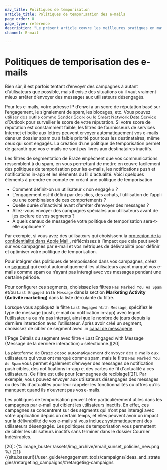 ```yaml
---
nav_title: Politiques de temporisation
article_title: Politiques de temporisation des e-mails
page_order: 8
page_type: reference
description: "Le présent article couvre les meilleures pratiques en matière de temporisation et décrit les situations dans lesquelles il vaut mieux arrêter d’envoyer des communications à des utilisateurs désengagés."
channel: E-mail

---
```


# Politiques de temporisation des e-mails

Bien sûr, il est parfois tentant d’envoyer des campagnes à autant d’utilisateurs que possible, mais il existe des situations où il vaut vraiment mieux arrêter d’envoyer des messages aux utilisateurs désengagés. 

Pour les e-mails, votre adresse IP d’envoi a un score de réputation basé sur l’engagement, le signalement de spam, les blocages, etc. Vous pouvez utiliser des outils comme [Sender Score](https://www.senderscore.org/ "Sender Score") ou le [Smart Network Data Service](https://postmaster.live.com/snds/ "Outlook's Smart Network Data Service") d’Outlook pour surveiller le score de votre réputation. Si votre score de réputation est constamment faible, les filtres de fournisseurs de services Internet et boîte aux lettres peuvent envoyer automatiquement vos e-mails dans un dossier spam ou à faible priorité pour tous les destinataires, même ceux qui sont engagés. La création d’une politique de temporisation permet de garantir que vos e-mails ne sont pas livrés aux destinataires inactifs. 

Les filtres de segmentation de Braze empêchent que vos communications ressemblent à du spam, en vous permettant de mettre en œuvre facilement des politiques de temporisation pour les e-mails, les notifications push et notifications in-app et les éléments du fil d'actualité. Voici quelques éléments à prendre en compte en créant une politique de temporisation

- Comment définit-on un utilisateur « non engagé » ? 
- L’engagement est-il défini par des clics, des achats, l’utilisation de l’appli ou une combinaison de ces comportements ? 
- Quelle durée d’inactivité avant d’arrêter d’envoyer des messages ?
- Allez-vous envoyer des campagnes spéciales aux utilisateurs avant de les exclure de vos segments ?
- À quels canaux de messagerie votre politique de temporisation sera-t-elle appliquée ? 

Par exemple, si vous avez des utilisateurs qui choisissent la [protection de la confidentialité dans Apple Mail ]({{site.baseurl}}/user_guide/message_building_by_channel/email/mpp/), réfléchissez à l’impact que cela peut avoir sur vos campagnes par e-mail et vos métriques de délivrabilité pour définir et optimiser votre politique de temporisation.

Pour intégrer des politiques de temporisation dans vos campagnes, créez un [segment][19] qui exclut automatiquement les utilisateurs ayant marqué vos e-mails comme spam ou n’ayant pas interagi avec vos messages pendant une certaine période.  

Pour configurer ces segments, choisissez les filtres `Has Marked You As Spam` et/ou `Last Engaged With Message` dans la section **Marketing Activity (Activité marketing)** dans la liste déroulante du filtre. 

Lorsque vous appliquez le filtre `Last Engaged With Message`, spécifiez le type de message (push, e-mail ou notification in-app) avec lequel l’utilisateur a ou n’a pas interagi, ainsi que le nombre de jours depuis la dernière interaction avec l’utilisateur. Après avoir créé un segment, choisissez de cibler ce segment avec un [canal de messagerie]({{site.baseurl}}/user_guide/message_building_by_channel/).

![Page Détails du segment avec filtre « Last Engaged with Message (Message de la dernière interaction) » sélectionné.][20]

La plateforme de Braze cesse automatiquement d’envoyer des e-mails aux utilisateurs qui vous ont marqué comme spam, mais le filtre `Has Marked You As Spam` vous permet également d’envoyer des messages de notification push ciblés, des notifications in-app et des cartes de fil d'actualité à ces utilisateurs. Ce filtre est utile pour [campagnes de reciblage][21]. Par exemple, vous pouvez envoyer aux utilisateurs désengagés des messages ou des fils d'actualités pour leur rappeler les fonctionnalités ou offres qu’ils manquent quand ils n’ouvrent pas vos e-mails.

Les politiques de temporisation peuvent être particulièrement utiles dans les campagnes par e-mail qui ciblent les utilisateurs inactifs. En effet, ces campagnes se concentrent sur des segments qui n’ont pas interagi avec votre application depuis un certain temps, et elles peuvent avoir un impact sur la délivrabilité de vos e-mails si vous incluez systématiquement des utilisateurs désengagés. Les politiques de temporisation vous permettent de cibler les utilisateurs inactifs sans terminer dans le dossier Courrier Indésirables.

[19]: {{site.baseurl}}/user_guide/engagement_tools/segments/creating_a_segment/#creating-a-segment
[20]: {% image_buster /assets/img_archive/email_sunset_policies_new.png %}
[21]: {{site.baseurl}}/user_guide/engagement_tools/campaigns/ideas_and_strategies/retargeting_campaigns/#retargeting-campaigns
